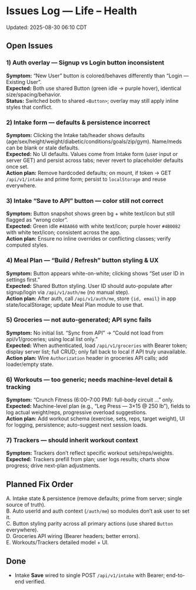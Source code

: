 # Issues Log — Life – Health
Updated: 2025-08-30 06:10 CDT

## Open Issues

### 1) Auth overlay — Signup vs Login button inconsistent
**Symptom:** “New User” button is colored/behaves differently than “Login — Existing User”.  
**Expected:** Both use shared Button (green idle → purple hover), identical size/spacing/behavior.  
**Status:** Switched both to shared `<Button>`; overlay may still apply inline styles that conflict.

### 2) Intake form — defaults & persistence incorrect
**Symptom:** Clicking the Intake tab/header shows defaults (age/sex/height/weight/diabetic/conditions/goals/zip/gym). Name/meds can be blank or stale defaults.  
**Expected:** No UI defaults. Values come from Intake form (user input or server GET) and persist across tabs; never revert to placeholder defaults once set.  
**Action plan:** Remove hardcoded defaults; on mount, if token → GET `/api/v1/intake` and prime form; persist to `localStorage` and reuse everywhere.

### 3) Intake “Save to API” button — color still not correct
**Symptom:** Button snapshot shows green bg + white text/icon but still flagged as “wrong color”.  
**Expected:** Green idle `#48A860` with white text/icon; purple hover `#4B0082` with white text/icon; consistent across the app.  
**Action plan:** Ensure no inline overrides or conflicting classes; verify computed styles.

### 4) Meal Plan — “Build / Refresh” button styling & UX
**Symptom:** Button appears white-on-white; clicking shows “Set user ID in settings first.”  
**Expected:** Shared Button styling. User ID should auto-populate after signup/login via `/api/v1/auth/me` (no manual step).  
**Action plan:** After auth, call `/api/v1/auth/me`, store `{id, email}` in app state/localStorage; update Meal Plan module to use that.

### 5) Groceries — not auto-generated; API sync fails
**Symptom:** No initial list. “Sync from API” → “Could not load from api/v1/groceries; using local list only.”  
**Expected:** When authenticated, load `/api/v1/groceries` with Bearer token; display server list; full CRUD; only fall back to local if API truly unavailable.  
**Action plan:** Wire `Authorization` header in groceries API calls; add loader/empty state.

### 6) Workouts — too generic; needs machine-level detail & tracking
**Symptom:** “Crunch Fitness (6:00–7:00 PM): full-body circuit …” only.  
**Expected:** Machine-level plan (e.g., “Leg Press — 3×15 @ 250 lb”), fields to log actual weight/reps, progressive overload suggestions.  
**Action plan:** Add workout schema (exercise, sets, reps, target weight), UI for logging, persistence; auto-suggest next session loads.

### 7) Trackers — should inherit workout context
**Symptom:** Trackers don’t reflect specific workout sets/reps/weights.  
**Expected:** Trackers prefill from plan; user logs results; charts show progress; drive next-plan adjustments.

## Planned Fix Order
A. Intake state & persistence (remove defaults; prime from server; single source of truth).  
B. Auto userId and auth context (`/auth/me`) so modules don’t ask user to set it.  
C. Button styling parity across all primary actions (use shared `Button` everywhere).  
D. Groceries API wiring (Bearer headers; better errors).  
E. Workouts/Trackers detailed model + UI.

## Done
- Intake **Save** wired to single POST `/api/v1/intake` with Bearer; end-to-end verified.

